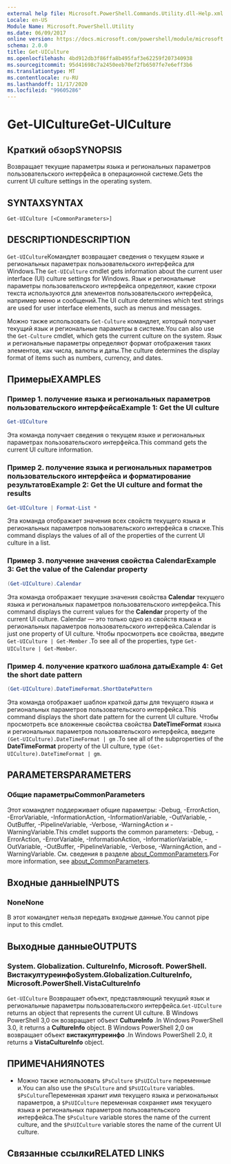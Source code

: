```yaml
---
external help file: Microsoft.PowerShell.Commands.Utility.dll-Help.xml
Locale: en-US
Module Name: Microsoft.PowerShell.Utility
ms.date: 06/09/2017
online version: https://docs.microsoft.com/powershell/module/microsoft.powershell.utility/get-uiculture?view=powershell-7.2&WT.mc_id=ps-gethelp
schema: 2.0.0
title: Get-UICulture
ms.openlocfilehash: 4bd912db3f86ffa8b495faf3e62259f207340938
ms.sourcegitcommit: 95d41698c7a2450eeb70ef2fb6507fe7e6eff3b6
ms.translationtype: MT
ms.contentlocale: ru-RU
ms.lasthandoff: 11/17/2020
ms.locfileid: "99605286"
---
```

# <span data-ttu-id="3d8ee-102">Get-UICulture</span><span class="sxs-lookup"><span data-stu-id="3d8ee-102">Get-UICulture</span></span>

## <span data-ttu-id="3d8ee-103">Краткий обзор</span><span class="sxs-lookup"><span data-stu-id="3d8ee-103">SYNOPSIS</span></span>
<span data-ttu-id="3d8ee-104">Возвращает текущие параметры языка и региональных параметров пользовательского интерфейса в операционной системе.</span><span class="sxs-lookup"><span data-stu-id="3d8ee-104">Gets the current UI culture settings in the operating system.</span></span>

## <span data-ttu-id="3d8ee-105">SYNTAX</span><span class="sxs-lookup"><span data-stu-id="3d8ee-105">SYNTAX</span></span>

```
Get-UICulture [<CommonParameters>]
```

## <span data-ttu-id="3d8ee-106">DESCRIPTION</span><span class="sxs-lookup"><span data-stu-id="3d8ee-106">DESCRIPTION</span></span>

<span data-ttu-id="3d8ee-107">`Get-UICulture`Командлет возвращает сведения о текущем языке и региональных параметрах пользовательского интерфейса для Windows.</span><span class="sxs-lookup"><span data-stu-id="3d8ee-107">The `Get-UICulture` cmdlet gets information about the current user interface (UI) culture settings for Windows.</span></span>
<span data-ttu-id="3d8ee-108">Язык и региональные параметры пользовательского интерфейса определяют, какие строки текста используются для элементов пользовательского интерфейса, например меню и сообщений.</span><span class="sxs-lookup"><span data-stu-id="3d8ee-108">The UI culture determines which text strings are used for user interface elements, such as menus and messages.</span></span>

<span data-ttu-id="3d8ee-109">Можно также использовать `Get-Culture` командлет, который получает текущий язык и региональные параметры в системе.</span><span class="sxs-lookup"><span data-stu-id="3d8ee-109">You can also use the `Get-Culture` cmdlet, which gets the current culture on the system.</span></span>
<span data-ttu-id="3d8ee-110">Язык и региональные параметры определяют формат отображения таких элементов, как числа, валюты и даты.</span><span class="sxs-lookup"><span data-stu-id="3d8ee-110">The culture determines the display format of items such as numbers, currency, and dates.</span></span>

## <span data-ttu-id="3d8ee-111">Примеры</span><span class="sxs-lookup"><span data-stu-id="3d8ee-111">EXAMPLES</span></span>

### <span data-ttu-id="3d8ee-112">Пример 1. получение языка и региональных параметров пользовательского интерфейса</span><span class="sxs-lookup"><span data-stu-id="3d8ee-112">Example 1: Get the UI culture</span></span>

```powershell
Get-UICulture
```

<span data-ttu-id="3d8ee-113">Эта команда получает сведения о текущем языке и региональных параметрах пользовательского интерфейса.</span><span class="sxs-lookup"><span data-stu-id="3d8ee-113">This command gets the current UI culture information.</span></span>

### <span data-ttu-id="3d8ee-114">Пример 2. получение языка и региональных параметров пользовательского интерфейса и форматирование результатов</span><span class="sxs-lookup"><span data-stu-id="3d8ee-114">Example 2: Get the UI culture and format the results</span></span>

```powershell
Get-UICulture | Format-List *
```

<span data-ttu-id="3d8ee-115">Эта команда отображает значения всех свойств текущего языка и региональных параметров пользовательского интерфейса в списке.</span><span class="sxs-lookup"><span data-stu-id="3d8ee-115">This command displays the values of all of the properties of the current UI culture in a list.</span></span>

### <span data-ttu-id="3d8ee-116">Пример 3. получение значения свойства Calendar</span><span class="sxs-lookup"><span data-stu-id="3d8ee-116">Example 3: Get the value of the Calendar property</span></span>

```powershell
(Get-UICulture).Calendar
```

<span data-ttu-id="3d8ee-117">Эта команда отображает текущие значения свойства **Calendar** текущего языка и региональных параметров пользовательского интерфейса.</span><span class="sxs-lookup"><span data-stu-id="3d8ee-117">This command displays the current values for the **Calendar** property of the current UI culture.</span></span>
<span data-ttu-id="3d8ee-118">Calendar — это только одно из свойств языка и региональных параметров пользовательского интерфейса.</span><span class="sxs-lookup"><span data-stu-id="3d8ee-118">Calendar is just one property of UI culture.</span></span>
<span data-ttu-id="3d8ee-119">Чтобы просмотреть все свойства, введите `Get-UICulture | Get-Member` .</span><span class="sxs-lookup"><span data-stu-id="3d8ee-119">To see all of the properties, type `Get-UICulture | Get-Member`.</span></span>

### <span data-ttu-id="3d8ee-120">Пример 4. получение краткого шаблона даты</span><span class="sxs-lookup"><span data-stu-id="3d8ee-120">Example 4: Get the short date pattern</span></span>

```powershell
(Get-UICulture).DateTimeFormat.ShortDatePattern
```

<span data-ttu-id="3d8ee-121">Эта команда отображает шаблон краткой даты для текущего языка и региональных параметров пользовательского интерфейса.</span><span class="sxs-lookup"><span data-stu-id="3d8ee-121">This command displays the short date pattern for the current UI culture.</span></span>
<span data-ttu-id="3d8ee-122">Чтобы просмотреть все вложенные свойства свойства **DateTimeFormat** языка и региональных параметров пользовательского интерфейса, введите `(Get-UICulture).DateTimeFormat | gm` .</span><span class="sxs-lookup"><span data-stu-id="3d8ee-122">To see all of the subproperties of the **DateTimeFormat** property of the UI culture, type `(Get-UICulture).DateTimeFormat | gm`.</span></span>

## <span data-ttu-id="3d8ee-123">PARAMETERS</span><span class="sxs-lookup"><span data-stu-id="3d8ee-123">PARAMETERS</span></span>

### <span data-ttu-id="3d8ee-124">Общие параметры</span><span class="sxs-lookup"><span data-stu-id="3d8ee-124">CommonParameters</span></span>

<span data-ttu-id="3d8ee-125">Этот командлет поддерживает общие параметры: -Debug, -ErrorAction, -ErrorVariable, -InformationAction, -InformationVariable, -OutVariable, -OutBuffer, -PipelineVariable, -Verbose, -WarningAction и -WarningVariable.</span><span class="sxs-lookup"><span data-stu-id="3d8ee-125">This cmdlet supports the common parameters: -Debug, -ErrorAction, -ErrorVariable, -InformationAction, -InformationVariable, -OutVariable, -OutBuffer, -PipelineVariable, -Verbose, -WarningAction, and -WarningVariable.</span></span> <span data-ttu-id="3d8ee-126">См. сведения в разделе [about_CommonParameters](../Microsoft.PowerShell.Core/About/about_CommonParameters.md).</span><span class="sxs-lookup"><span data-stu-id="3d8ee-126">For more information, see [about_CommonParameters](../Microsoft.PowerShell.Core/About/about_CommonParameters.md).</span></span>

## <span data-ttu-id="3d8ee-127">Входные данные</span><span class="sxs-lookup"><span data-stu-id="3d8ee-127">INPUTS</span></span>

### <span data-ttu-id="3d8ee-128">None</span><span class="sxs-lookup"><span data-stu-id="3d8ee-128">None</span></span>

<span data-ttu-id="3d8ee-129">В этот командлет нельзя передать входные данные.</span><span class="sxs-lookup"><span data-stu-id="3d8ee-129">You cannot pipe input to this cmdlet.</span></span>

## <span data-ttu-id="3d8ee-130">Выходные данные</span><span class="sxs-lookup"><span data-stu-id="3d8ee-130">OUTPUTS</span></span>

### <span data-ttu-id="3d8ee-131">System. Globalization. CultureInfo, Microsoft. PowerShell. Вистакултуреинфо</span><span class="sxs-lookup"><span data-stu-id="3d8ee-131">System.Globalization.CultureInfo, Microsoft.PowerShell.VistaCultureInfo</span></span>

<span data-ttu-id="3d8ee-132">`Get-UICulture` Возвращает объект, представляющий текущий язык и региональные параметры пользовательского интерфейса.</span><span class="sxs-lookup"><span data-stu-id="3d8ee-132">`Get-UICulture` returns an object that represents the current UI culture.</span></span>
<span data-ttu-id="3d8ee-133">В Windows PowerShell 3,0 он возвращает объект **CultureInfo** .</span><span class="sxs-lookup"><span data-stu-id="3d8ee-133">In Windows PowerShell 3.0, it returns a **CultureInfo** object.</span></span>
<span data-ttu-id="3d8ee-134">В Windows PowerShell 2,0 он возвращает объект **вистакултуреинфо** .</span><span class="sxs-lookup"><span data-stu-id="3d8ee-134">In Windows PowerShell 2.0, it returns a **VistaCultureInfo** object.</span></span>

## <span data-ttu-id="3d8ee-135">ПРИМЕЧАНИЯ</span><span class="sxs-lookup"><span data-stu-id="3d8ee-135">NOTES</span></span>

- <span data-ttu-id="3d8ee-136">Можно также использовать `$PsCulture` `$PsUICulture` переменные и.</span><span class="sxs-lookup"><span data-stu-id="3d8ee-136">You can also use the `$PsCulture` and `$PsUICulture` variables.</span></span> <span data-ttu-id="3d8ee-137">`$PsCulture`Переменная хранит имя текущего языка и региональных параметров, а `$PsUICulture` переменная сохраняет имя текущего языка и региональных параметров пользовательского интерфейса.</span><span class="sxs-lookup"><span data-stu-id="3d8ee-137">The `$PsCulture` variable stores the name of the current culture, and the `$PsUICulture` variable stores the name of the current UI culture.</span></span>

## <span data-ttu-id="3d8ee-138">Связанные ссылки</span><span class="sxs-lookup"><span data-stu-id="3d8ee-138">RELATED LINKS</span></span>

